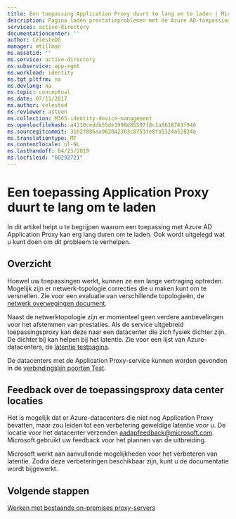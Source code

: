 ```yaml
---
title: Een toepassing Application Proxy duurt te lang om te laden | Microsoft Docs
description: Pagina laden prestatieproblemen met de Azure AD-toepassingsproxy oplossen
services: active-directory
documentationcenter: ''
author: CelesteDG
manager: mtillman
ms.assetid: ''
ms.service: active-directory
ms.subservice: app-mgmt
ms.workload: identity
ms.tgt_pltfrm: na
ms.devlang: na
ms.topic: conceptual
ms.date: 07/11/2017
ms.author: celested
ms.reviewer: asteen
ms.collection: M365-identity-device-management
ms.openlocfilehash: a4110ceddb55de1990d85597f8c1a9618743f946
ms.sourcegitcommit: 3102f886aa962842303c8753fe8fa5324a52834a
ms.translationtype: MT
ms.contentlocale: nl-NL
ms.lasthandoff: 04/23/2019
ms.locfileid: "60292721"
---
```

# <a name="an-application-proxy-application-takes-too-long-to-load"></a>Een toepassing Application Proxy duurt te lang om te laden

In dit artikel helpt u te begrijpen waarom een toepassing met Azure AD Application Proxy kan erg lang duren om te laden. Ook wordt uitgelegd wat u kunt doen om dit probleem te verhelpen.

## <a name="overview"></a>Overzicht
Hoewel uw toepassingen werkt, kunnen ze een lange vertraging optreden. Mogelijk zijn er netwerk-topologie correcties die u maken kunt om te versnellen. Zie voor een evaluatie van verschillende topologieën, de [netwerk overwegingen document](application-proxy-network-topology.md).

Naast de netwerktopologie zijn er momenteel geen verdere aanbevelingen voor het afstemmen van prestaties. Als de service uitgebreid toepassingsproxy kan deze naar een datacenter die zich fysiek dichter zijn. De dichter bij kan helpen bij het latentie. Zie voor een lijst van Azure-datacenters, de [latentie testpagina](http://www.azurespeed.com/Azure/Latency). 

De datacenters met de Application Proxy-service kunnen worden gevonden in de [verbindingslijn poorten Test](https://aadap-portcheck.connectorporttest.msappproxy.net/). 

## <a name="feedback-on-application-proxy-data-center-locations"></a>Feedback over de toepassingsproxy data center locaties 
Het is mogelijk dat er Azure-datacenters die niet nog Application Proxy bevatten, maar zou leiden tot een verbetering geweldige latentie voor u. De locatie voor het datacenter verzenden aadapfeedback@microsoft.com. Microsoft gebruikt uw feedback voor het plannen van de uitbreiding.

Microsoft werkt aan aanvullende mogelijkheden voor het verbeteren van latentie. Zodra deze verbeteringen beschikbaar zijn, kunt u de documentatie wordt bijgewerkt.

## <a name="next-steps"></a>Volgende stappen
[Werken met bestaande on-premises proxy-servers](application-proxy-configure-connectors-with-proxy-servers.md)

